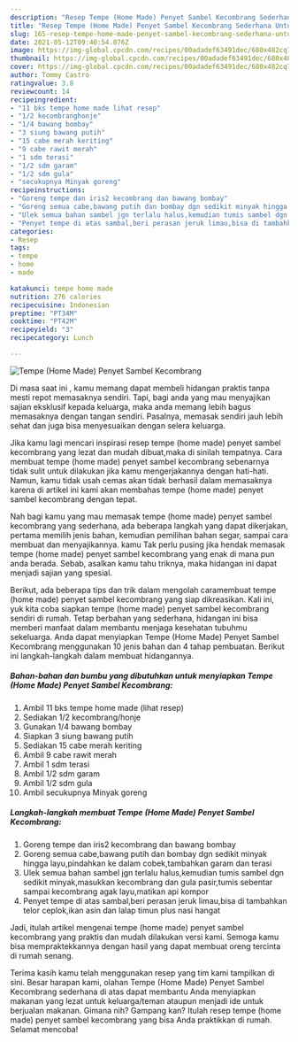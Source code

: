 ```yaml
---
description: "Resep Tempe (Home Made) Penyet Sambel Kecombrang Sederhana Untuk Jualan"
title: "Resep Tempe (Home Made) Penyet Sambel Kecombrang Sederhana Untuk Jualan"
slug: 165-resep-tempe-home-made-penyet-sambel-kecombrang-sederhana-untuk-jualan
date: 2021-05-12T09:40:54.076Z
image: https://img-global.cpcdn.com/recipes/00adadef63491dec/680x482cq70/tempe-home-made-penyet-sambel-kecombrang-foto-resep-utama.jpg
thumbnail: https://img-global.cpcdn.com/recipes/00adadef63491dec/680x482cq70/tempe-home-made-penyet-sambel-kecombrang-foto-resep-utama.jpg
cover: https://img-global.cpcdn.com/recipes/00adadef63491dec/680x482cq70/tempe-home-made-penyet-sambel-kecombrang-foto-resep-utama.jpg
author: Tommy Castro
ratingvalue: 3.8
reviewcount: 14
recipeingredient:
- "11 bks tempe home made lihat resep"
- "1/2 kecombranghonje"
- "1/4 bawang bombay"
- "3 siung bawang putih"
- "15 cabe merah keriting"
- "9 cabe rawit merah"
- "1 sdm terasi"
- "1/2 sdm garam"
- "1/2 sdm gula"
- "secukupnya Minyak goreng"
recipeinstructions:
- "Goreng tempe dan iris2 kecombrang dan bawang bombay"
- "Goreng semua cabe,bawang putih dan bombay dgn sedikit minyak hingga layu,pindahkan ke dalam cobek,tambahkan garam dan terasi"
- "Ulek semua bahan sambel jgn terlalu halus,kemudian tumis sambel dgn sedikit minyak,masukkan kecombrang dan gula pasir,tumis sebentar sampai kecombrang agak layu,matikan api kompor"
- "Penyet tempe di atas sambal,beri perasan jeruk limau,bisa di tambahkan telor ceplok,ikan asin dan lalap timun plus nasi hangat"
categories:
- Resep
tags:
- tempe
- home
- made

katakunci: tempe home made 
nutrition: 276 calories
recipecuisine: Indonesian
preptime: "PT34M"
cooktime: "PT42M"
recipeyield: "3"
recipecategory: Lunch

---
```



![Tempe (Home Made) Penyet Sambel Kecombrang](https://img-global.cpcdn.com/recipes/00adadef63491dec/680x482cq70/tempe-home-made-penyet-sambel-kecombrang-foto-resep-utama.jpg)

Di masa  saat ini , kamu memang dapat membeli hidangan praktis tanpa mesti repot memasaknya sendiri. Tapi, bagi anda yang mau menyajikan sajian eksklusif kepada keluarga, maka anda memang lebih bagus memasaknya dengan tangan sendiri. Pasalnya, memasak sendiri jauh lebih sehat dan juga bisa menyesuaikan dengan selera keluarga.

Jika kamu lagi mencari inspirasi resep tempe (home made) penyet sambel kecombrang yang lezat dan mudah dibuat,maka di sinilah tempatnya. Cara membuat tempe (home made) penyet sambel kecombrang  sebenarnya tidak sulit untuk dilakukan jika kamu mengerjakannya dengan hati-hati. Namun, kamu tidak usah cemas akan tidak berhasil dalam memasaknya 
karena di artikel ini kami akan membahas tempe (home made) penyet sambel kecombrang dengan tepat.  



Nah bagi kamu yang mau memasak tempe (home made) penyet sambel kecombrang yang sederhana, ada beberapa langkah yang dapat dikerjakan, pertama memilih jenis bahan, kemudian pemilihan bahan segar, sampai cara membuat dan menyajikannya. kamu Tak perlu pusing jika hendak memasak tempe (home made) penyet sambel kecombrang yang enak di mana pun anda berada. Sebab, asalkan kamu  tahu triknya, maka hidangan ini dapat menjadi sajian yang spesial.

Berikut, ada beberapa tips dan trik dalam mengolah caramembuat tempe (home made) penyet sambel kecombrang yang siap dikreasikan. Kali ini, yuk kita coba siapkan tempe (home made) penyet sambel kecombrang sendiri di rumah. Tetap berbahan yang sederhana, hidangan ini bisa memberi manfaat dalam membantu menjaga kesehatan tubuhmu sekeluarga. Anda dapat menyiapkan Tempe (Home Made) Penyet Sambel Kecombrang menggunakan 10 jenis bahan dan 4 tahap pembuatan. Berikut ini langkah-langkah dalam membuat hidangannya.

<!--inarticleads1-->

##### Bahan-bahan dan bumbu yang dibutuhkan untuk menyiapkan Tempe (Home Made) Penyet Sambel Kecombrang:

1. Ambil 11 bks tempe home made (lihat resep)
1. Sediakan 1/2 kecombrang/honje
1. Gunakan 1/4 bawang bombay
1. Siapkan 3 siung bawang putih
1. Sediakan 15 cabe merah keriting
1. Ambil 9 cabe rawit merah
1. Ambil 1 sdm terasi
1. Ambil 1/2 sdm garam
1. Ambil 1/2 sdm gula
1. Ambil secukupnya Minyak goreng




<!--inarticleads2-->

##### Langkah-langkah membuat Tempe (Home Made) Penyet Sambel Kecombrang:

1. Goreng tempe dan iris2 kecombrang dan bawang bombay
1. Goreng semua cabe,bawang putih dan bombay dgn sedikit minyak hingga layu,pindahkan ke dalam cobek,tambahkan garam dan terasi
1. Ulek semua bahan sambel jgn terlalu halus,kemudian tumis sambel dgn sedikit minyak,masukkan kecombrang dan gula pasir,tumis sebentar sampai kecombrang agak layu,matikan api kompor
1. Penyet tempe di atas sambal,beri perasan jeruk limau,bisa di tambahkan telor ceplok,ikan asin dan lalap timun plus nasi hangat




Jadi, itulah artikel mengenai  tempe (home made) penyet sambel kecombrang  yang praktis dan mudah dilakukan versi kami. Semoga kamu bisa mempraktekkannya dengan hasil yang dapat membuat oreng tercinta di rumah senang. 

Terima kasih kamu telah menggunakan resep yang tim kami tampilkan di sini. Besar harapan kami, olahan  Tempe (Home Made) Penyet Sambel Kecombrang sederhana di atas dapat membantu Anda menyiapkan makanan yang lezat untuk keluarga/teman ataupun menjadi ide untuk berjualan makanan. Gimana nih? Gampang kan? Itulah resep tempe (home made) penyet sambel kecombrang yang bisa Anda praktikkan di rumah. Selamat mencoba!

